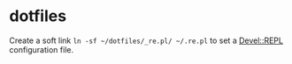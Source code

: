 dotfiles
========
Create a soft link 
`ln -sf ~/dotfiles/_re.pl/ ~/.re.pl`
to set a [Devel::REPL](https://metacpan.org/pod/Devel::REPL) configuration file.
